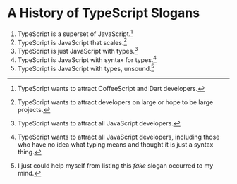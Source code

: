 A History of TypeScript Slogans
===============================

1. TypeScript is a superset of JavaScript.[^1]
2. TypeScript is JavaScript that scales.[^2]
3. TypeScript is just JavaScript with types.[^3]
4. TypeScript is JavaScript with syntax for types.[^4]
5. TypeScript is JavaScript with types, unsound.[^5]

[^1]: TypeScript wants to attract CoffeeScript and Dart developers.
[^2]: TypeScript wants to attract developers on large or hope to be large projects.
[^3]: TypeScript wants to attract all JavaScript developers.
[^4]: TypeScript wants to attract all JavaScript developers, including those who have no idea what typing means and thought it is just a syntax thing. 
[^5]: I just could help myself from listing this *fake* slogan occurred to my mind.
